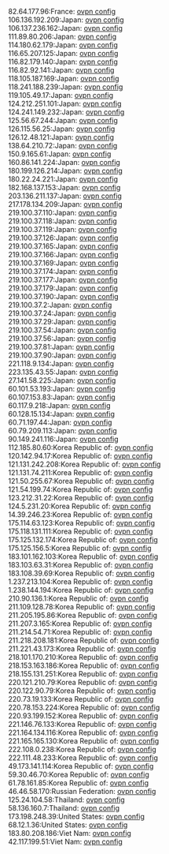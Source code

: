 82.64.177.96:France: [ovpn config](vpn/82_64_177_96.ovpn)  
106.136.192.209:Japan: [ovpn config](vpn/106_136_192_209.ovpn)  
106.137.236.162:Japan: [ovpn config](vpn/106_137_236_162.ovpn)  
111.89.80.206:Japan: [ovpn config](vpn/111_89_80_206.ovpn)  
114.180.62.179:Japan: [ovpn config](vpn/114_180_62_179.ovpn)  
116.65.207.125:Japan: [ovpn config](vpn/116_65_207_125.ovpn)  
116.82.179.140:Japan: [ovpn config](vpn/116_82_179_140.ovpn)  
116.82.92.141:Japan: [ovpn config](vpn/116_82_92_141.ovpn)  
118.105.187.169:Japan: [ovpn config](vpn/118_105_187_169.ovpn)  
118.241.188.239:Japan: [ovpn config](vpn/118_241_188_239.ovpn)  
119.105.49.17:Japan: [ovpn config](vpn/119_105_49_17.ovpn)  
124.212.251.101:Japan: [ovpn config](vpn/124_212_251_101.ovpn)  
124.241.149.232:Japan: [ovpn config](vpn/124_241_149_232.ovpn)  
125.56.67.244:Japan: [ovpn config](vpn/125_56_67_244.ovpn)  
126.115.56.25:Japan: [ovpn config](vpn/126_115_56_25.ovpn)  
126.12.48.121:Japan: [ovpn config](vpn/126_12_48_121.ovpn)  
138.64.210.72:Japan: [ovpn config](vpn/138_64_210_72.ovpn)  
150.9.165.61:Japan: [ovpn config](vpn/150_9_165_61.ovpn)  
160.86.141.224:Japan: [ovpn config](vpn/160_86_141_224.ovpn)  
180.199.126.214:Japan: [ovpn config](vpn/180_199_126_214.ovpn)  
180.22.24.221:Japan: [ovpn config](vpn/180_22_24_221.ovpn)  
182.168.137.153:Japan: [ovpn config](vpn/182_168_137_153.ovpn)  
203.136.211.137:Japan: [ovpn config](vpn/203_136_211_137.ovpn)  
217.178.134.209:Japan: [ovpn config](vpn/217_178_134_209.ovpn)  
219.100.37.110:Japan: [ovpn config](vpn/219_100_37_110.ovpn)  
219.100.37.118:Japan: [ovpn config](vpn/219_100_37_118.ovpn)  
219.100.37.119:Japan: [ovpn config](vpn/219_100_37_119.ovpn)  
219.100.37.126:Japan: [ovpn config](vpn/219_100_37_126.ovpn)  
219.100.37.165:Japan: [ovpn config](vpn/219_100_37_165.ovpn)  
219.100.37.166:Japan: [ovpn config](vpn/219_100_37_166.ovpn)  
219.100.37.169:Japan: [ovpn config](vpn/219_100_37_169.ovpn)  
219.100.37.174:Japan: [ovpn config](vpn/219_100_37_174.ovpn)  
219.100.37.177:Japan: [ovpn config](vpn/219_100_37_177.ovpn)  
219.100.37.179:Japan: [ovpn config](vpn/219_100_37_179.ovpn)  
219.100.37.190:Japan: [ovpn config](vpn/219_100_37_190.ovpn)  
219.100.37.2:Japan: [ovpn config](vpn/219_100_37_2.ovpn)  
219.100.37.24:Japan: [ovpn config](vpn/219_100_37_24.ovpn)  
219.100.37.29:Japan: [ovpn config](vpn/219_100_37_29.ovpn)  
219.100.37.54:Japan: [ovpn config](vpn/219_100_37_54.ovpn)  
219.100.37.56:Japan: [ovpn config](vpn/219_100_37_56.ovpn)  
219.100.37.81:Japan: [ovpn config](vpn/219_100_37_81.ovpn)  
219.100.37.90:Japan: [ovpn config](vpn/219_100_37_90.ovpn)  
221.118.9.134:Japan: [ovpn config](vpn/221_118_9_134.ovpn)  
223.135.43.55:Japan: [ovpn config](vpn/223_135_43_55.ovpn)  
27.141.58.225:Japan: [ovpn config](vpn/27_141_58_225.ovpn)  
60.101.53.193:Japan: [ovpn config](vpn/60_101_53_193.ovpn)  
60.107.153.83:Japan: [ovpn config](vpn/60_107_153_83.ovpn)  
60.117.9.218:Japan: [ovpn config](vpn/60_117_9_218.ovpn)  
60.128.15.134:Japan: [ovpn config](vpn/60_128_15_134.ovpn)  
60.71.197.44:Japan: [ovpn config](vpn/60_71_197_44.ovpn)  
60.79.209.113:Japan: [ovpn config](vpn/60_79_209_113.ovpn)  
90.149.241.116:Japan: [ovpn config](vpn/90_149_241_116.ovpn)  
112.185.80.60:Korea Republic of: [ovpn config](vpn/112_185_80_60.ovpn)  
120.142.94.17:Korea Republic of: [ovpn config](vpn/120_142_94_17.ovpn)  
121.131.242.208:Korea Republic of: [ovpn config](vpn/121_131_242_208.ovpn)  
121.131.74.211:Korea Republic of: [ovpn config](vpn/121_131_74_211.ovpn)  
121.50.255.67:Korea Republic of: [ovpn config](vpn/121_50_255_67.ovpn)  
121.54.199.74:Korea Republic of: [ovpn config](vpn/121_54_199_74.ovpn)  
123.212.31.22:Korea Republic of: [ovpn config](vpn/123_212_31_22.ovpn)  
124.5.231.20:Korea Republic of: [ovpn config](vpn/124_5_231_20.ovpn)  
14.39.246.23:Korea Republic of: [ovpn config](vpn/14_39_246_23.ovpn)  
175.114.63.123:Korea Republic of: [ovpn config](vpn/175_114_63_123.ovpn)  
175.118.131.111:Korea Republic of: [ovpn config](vpn/175_118_131_111.ovpn)  
175.125.132.174:Korea Republic of: [ovpn config](vpn/175_125_132_174.ovpn)  
175.125.156.5:Korea Republic of: [ovpn config](vpn/175_125_156_5.ovpn)  
183.101.162.103:Korea Republic of: [ovpn config](vpn/183_101_162_103.ovpn)  
183.103.63.31:Korea Republic of: [ovpn config](vpn/183_103_63_31.ovpn)  
183.108.39.69:Korea Republic of: [ovpn config](vpn/183_108_39_69.ovpn)  
1.237.213.104:Korea Republic of: [ovpn config](vpn/1_237_213_104.ovpn)  
1.238.144.194:Korea Republic of: [ovpn config](vpn/1_238_144_194.ovpn)  
210.90.136.1:Korea Republic of: [ovpn config](vpn/210_90_136_1.ovpn)  
211.109.128.78:Korea Republic of: [ovpn config](vpn/211_109_128_78.ovpn)  
211.205.195.86:Korea Republic of: [ovpn config](vpn/211_205_195_86.ovpn)  
211.207.3.165:Korea Republic of: [ovpn config](vpn/211_207_3_165.ovpn)  
211.214.54.71:Korea Republic of: [ovpn config](vpn/211_214_54_71.ovpn)  
211.218.208.181:Korea Republic of: [ovpn config](vpn/211_218_208_181.ovpn)  
211.221.43.173:Korea Republic of: [ovpn config](vpn/211_221_43_173.ovpn)  
218.101.170.210:Korea Republic of: [ovpn config](vpn/218_101_170_210.ovpn)  
218.153.163.186:Korea Republic of: [ovpn config](vpn/218_153_163_186.ovpn)  
218.155.131.251:Korea Republic of: [ovpn config](vpn/218_155_131_251.ovpn)  
220.121.210.79:Korea Republic of: [ovpn config](vpn/220_121_210_79.ovpn)  
220.122.90.79:Korea Republic of: [ovpn config](vpn/220_122_90_79.ovpn)  
220.73.19.133:Korea Republic of: [ovpn config](vpn/220_73_19_133.ovpn)  
220.78.153.224:Korea Republic of: [ovpn config](vpn/220_78_153_224.ovpn)  
220.93.199.152:Korea Republic of: [ovpn config](vpn/220_93_199_152.ovpn)  
221.146.76.133:Korea Republic of: [ovpn config](vpn/221_146_76_133.ovpn)  
221.164.134.116:Korea Republic of: [ovpn config](vpn/221_164_134_116.ovpn)  
221.165.165.130:Korea Republic of: [ovpn config](vpn/221_165_165_130.ovpn)  
222.108.0.238:Korea Republic of: [ovpn config](vpn/222_108_0_238.ovpn)  
222.111.48.233:Korea Republic of: [ovpn config](vpn/222_111_48_233.ovpn)  
49.173.141.114:Korea Republic of: [ovpn config](vpn/49_173_141_114.ovpn)  
59.30.46.70:Korea Republic of: [ovpn config](vpn/59_30_46_70.ovpn)  
61.78.161.85:Korea Republic of: [ovpn config](vpn/61_78_161_85.ovpn)  
46.46.58.170:Russian Federation: [ovpn config](vpn/46_46_58_170.ovpn)  
125.24.104.58:Thailand: [ovpn config](vpn/125_24_104_58.ovpn)  
58.136.160.7:Thailand: [ovpn config](vpn/58_136_160_7.ovpn)  
173.198.248.39:United States: [ovpn config](vpn/173_198_248_39.ovpn)  
68.12.1.36:United States: [ovpn config](vpn/68_12_1_36.ovpn)  
183.80.208.186:Viet Nam: [ovpn config](vpn/183_80_208_186.ovpn)  
42.117.199.51:Viet Nam: [ovpn config](vpn/42_117_199_51.ovpn)  

